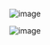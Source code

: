 
![image](https://user-images.githubusercontent.com/40539112/190086972-abe0d995-7010-43f9-96fe-f87142291467.png)

![image](https://user-images.githubusercontent.com/40539112/190087306-8504e293-89b2-4906-b83b-6e1c796d6d6d.png)


